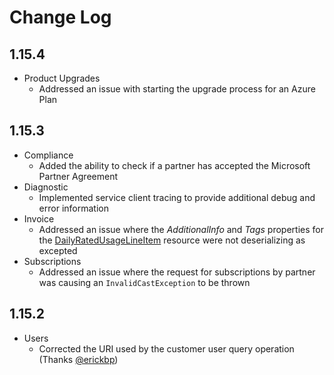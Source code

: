 <!--
    Please leave this section at the top of the change log.

    Changes for the upcoming release should go under the section titled "Upcoming Release", and should adhere to the following format:

    ## Upcoming Release
    * Overview of change #1
        - Additional information about change #1
    * Overview of change #2
        - Additional information about change #2
        - Additional information about change #2
    * Overview of change #3
    * Overview of change #4
        - Additional information about change #4

    ## YYYY.MM.DD - Version X.Y.Z (Previous Release)
    * Overview of change #1
        - Additional information about change #1
-->

# Change Log

## 1.15.4

* Product Upgrades
  * Addressed an issue with starting the upgrade process for an Azure Plan

## 1.15.3

* Compliance
  * Added the ability to check if a partner has accepted the Microsoft Partner Agreement
* Diagnostic
  * Implemented service client tracing to provide additional debug and error information
* Invoice
  * Addressed an issue where the *AdditionalInfo* and *Tags* properties for the [DailyRatedUsageLineItem](https://github.com/isaiahwilliams/partner-center-dotnet/blob/master/src/PartnerCenter/Models/Invoices/DailyRatedUsageLineItem.cs) resource were not deserializing as excepted
* Subscriptions
  * Addressed an issue where the request for subscriptions by partner was causing an `InvalidCastException` to be thrown  

## 1.15.2

* Users
  * Corrected the URI used by the customer user query operation (Thanks [@erickbp](https://github.com/erickbp))
